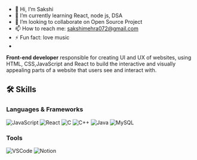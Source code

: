 - 👋 Hi, I’m Sakshi
- 🌱 I’m currently learning React, node js, DSA
- 💞️ I’m looking to collaborate on Open Source Project 
- 📫 How to reach me: sakshimehra072@gmail.com
- ⚡ Fun fact: love music
- 
**Front-end developer** responsible for creating UI and UX of websites, using  HTML, CSS,JavaScript and React to build the interactive and visually appealing parts of a website that users see and interact with.
  ## 🛠 Skills

### Languages & Frameworks
![JavaScript](https://img.shields.io/badge/-JavaScript-333333?style=flat&logo=javascript)
![React](https://img.shields.io/badge/-React-333333?style=flat&logo=react)
![C](https://user-images.githubusercontent.com/25181517/192106070-46255bcf-65e6-4c6b-a296-bf8d0d8fb2a7.png)
![C++](https://img.shields.io/badge/-C++-333333?style=flat&logo=cplusplus)
![Java](https://img.shields.io/badge/java-%23ED8B00.svg?style=for-the-badge&logo=openjdk&logoColor=white)
![MySQL](https://img.shields.io/badge/mysql-4479A1.svg?style=for-the-badge&logo=mysql&logoColor=white)
### Tools
![VSCode](https://img.shields.io/badge/-VSCode-333333?style=flat&logo=visualstudiocode)
![Notion](https://img.shields.io/badge/-Notion-333333?style=flat&logo=notion)
